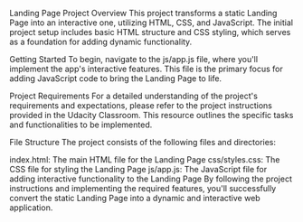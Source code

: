 Landing Page Project
Overview
This project transforms a static Landing Page into an interactive one, utilizing HTML, CSS, and JavaScript. The initial project setup includes basic HTML structure and CSS styling, which serves as a foundation for adding dynamic functionality.

Getting Started
To begin, navigate to the js/app.js file, where you'll implement the app's interactive features. This file is the primary focus for adding JavaScript code to bring the Landing Page to life.

Project Requirements
For a detailed understanding of the project's requirements and expectations, please refer to the project instructions provided in the Udacity Classroom. This resource outlines the specific tasks and functionalities to be implemented.

File Structure
The project consists of the following files and directories:

index.html: The main HTML file for the Landing Page
css/styles.css: The CSS file for styling the Landing Page
js/app.js: The JavaScript file for adding interactive functionality to the Landing Page
By following the project instructions and implementing the required features, you'll successfully convert the static Landing Page into a dynamic and interactive web application.
